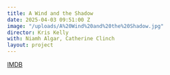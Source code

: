 ```yaml
---
title: A Wind and the Shadow
date: 2025-04-03 09:51:00 Z
image: "/uploads/A%20Wind%20and%20the%20Shadow.jpg"
director: Kris Kelly
with: Niamh Algar, Catherine Clinch
layout: project
---
```


[IMDB](https://www.imdb.com/title/tt21221526/?ref_=pro_tt_visitcons)